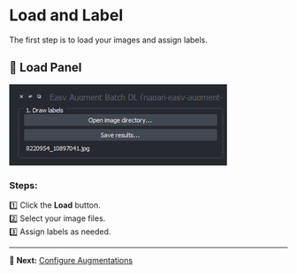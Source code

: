 # Load and Label

The first step is to load your images and assign labels.

## 📌 Load Panel  
![Load Panel](images/load_panel.png)  

### Steps:  
1️⃣ Click the **Load** button.  
2️⃣ Select your image files.  
3️⃣ Assign labels as needed.  

---

🔄 **Next:** [Configure Augmentations](configure_augmentations.md)  
